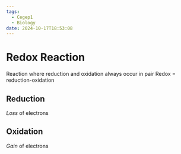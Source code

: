 ```yaml
---
tags:
  - Cegep1
  - Biology
date: 2024-10-17T18:53:08
---
```


# Redox Reaction

Reaction where reduction and oxidation always occur in pair
Redox = reduction-oxidation

## Reduction

*Loss* of electrons

## Oxidation

*Gain* of electrons
